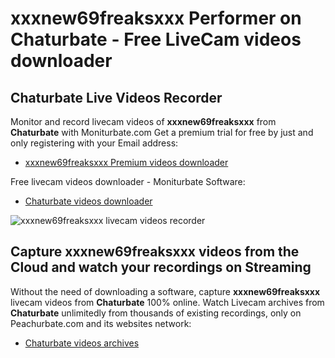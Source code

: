 # xxxnew69freaksxxx Performer on Chaturbate - Free LiveCam videos downloader

## Chaturbate Live Videos Recorder

Monitor and record livecam videos of **xxxnew69freaksxxx** from **Chaturbate** with Moniturbate.com
Get a premium trial for free by just and only registering with your Email address:
* [xxxnew69freaksxxx Premium videos downloader](https://moniturbate.com/request-demo-licence-key.html)

Free livecam videos downloader - Moniturbate Software:
* [Chaturbate videos downloader](https://moniturbate.com/moniturbate-download-software.html)

![xxxnew69freaksxxx livecam videos recorder](https://peachurnet.com/templates/moniturbate-software.png)


## Capture xxxnew69freaksxxx videos from the Cloud and watch your recordings on Streaming

Without the need of downloading a software, capture **xxxnew69freaksxxx** livecam videos from **Chaturbate** 100% online.
Watch Livecam archives from **Chaturbate** unlimitedly from thousands of existing recordings, only on Peachurbate.com and its websites network:
* [Chaturbate videos archives](https://peachurnet.com/)
